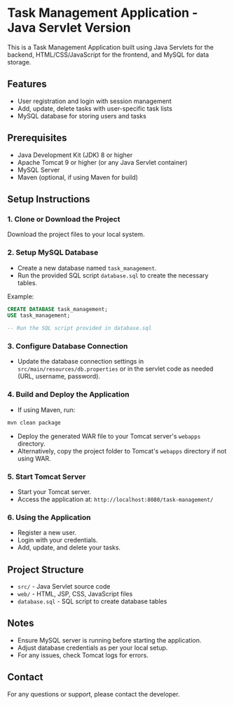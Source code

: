 # Task Management Application - Java Servlet Version

This is a Task Management Application built using Java Servlets for the backend, HTML/CSS/JavaScript for the frontend, and MySQL for data storage.

## Features
- User registration and login with session management
- Add, update, delete tasks with user-specific task lists
- MySQL database for storing users and tasks

## Prerequisites
- Java Development Kit (JDK) 8 or higher
- Apache Tomcat 9 or higher (or any Java Servlet container)
- MySQL Server
- Maven (optional, if using Maven for build)

## Setup Instructions

### 1. Clone or Download the Project
Download the project files to your local system.

### 2. Setup MySQL Database
- Create a new database named `task_management`.
- Run the provided SQL script `database.sql` to create the necessary tables.

Example:
```sql
CREATE DATABASE task_management;
USE task_management;

-- Run the SQL script provided in database.sql
```

### 3. Configure Database Connection
- Update the database connection settings in `src/main/resources/db.properties` or in the servlet code as needed (URL, username, password).

### 4. Build and Deploy the Application
- If using Maven, run:
```bash
mvn clean package
```
- Deploy the generated WAR file to your Tomcat server's `webapps` directory.
- Alternatively, copy the project folder to Tomcat's `webapps` directory if not using WAR.

### 5. Start Tomcat Server
- Start your Tomcat server.
- Access the application at: `http://localhost:8080/task-management/`

### 6. Using the Application
- Register a new user.
- Login with your credentials.
- Add, update, and delete your tasks.

## Project Structure
- `src/` - Java Servlet source code
- `web/` - HTML, JSP, CSS, JavaScript files
- `database.sql` - SQL script to create database tables

## Notes
- Ensure MySQL server is running before starting the application.
- Adjust database credentials as per your local setup.
- For any issues, check Tomcat logs for errors.

## Contact
For any questions or support, please contact the developer.
